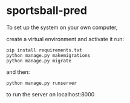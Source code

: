 # sportsball-pred

To set up the system on your own computer,

create a virtual environment and activate it
run:
```
pip install requirements.txt
python manage.py makemigrations
python manage.py migrate
```

and then:
```
python manage.py runserver
```
to run the server on localhost:8000
